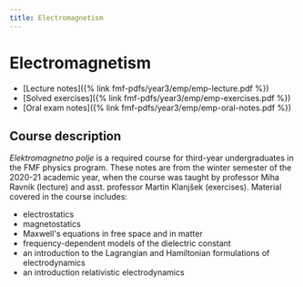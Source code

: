 ```yaml
---
title: Electromagnetism
---
```

# Electromagnetism

- [Lecture notes]({% link fmf-pdfs/year3/emp/emp-lecture.pdf %})
- [Solved exercises]({% link fmf-pdfs/year3/emp/emp-exercises.pdf %})
- [Oral exam notes]({% link fmf-pdfs/year3/emp/emp-oral-notes.pdf %})

## Course description
*Elektromagnetno polje* is a required course for third-year undergraduates in the FMF physics program. These notes are from the winter semester of the 2020-21 academic year, when the course was taught by professor Miha Ravnik (lecture) and asst. professor Martin Klanjšek (exercises). Material covered in the course includes:
- electrostatics
- magnetostatics
- Maxwell's equations in free space and in matter
- frequency-dependent models of the dielectric constant
- an introduction to the Lagrangian and Hamiltonian formulations of electrodynamics
- an introduction relativistic electrodynamics
